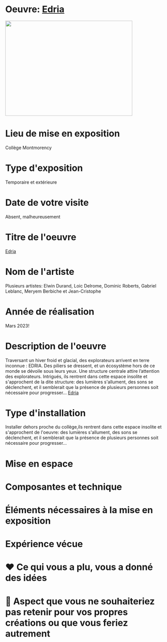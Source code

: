 # Oeuvre: [Edria](https://tim-montmorency.com/2023/projets/EDRIA/docs/web/index.html)
<img width="400" height="300" src="https://tim-montmorency.com/2023/projets/EDRIA/docs/web/medias/banniere_v2.png">

# Lieu de mise en exposition
Collège Montmorency
# Type d'exposition
Temporaire et extérieure

# Date de votre visite
Absent, malheureusement
# Titre de l'oeuvre
[Edria](https://tim-montmorency.com/2023/projets/EDRIA/docs/web/index.html)

# Nom de l'artiste
Plusieurs artistes: Elwin Durand, Loic Delrome, Dominic Roberts, Gabriel Leblanc, Meryem Berbiche et Jean-Cristophe

# Année de réalisation
Mars 2023!

# Description de l'oeuvre
Traversant un hiver froid et glacial, des explorateurs arrivent en terre inconnue : EDRIA. Des piliers se dressent, et un écosystème hors de ce monde se dévoile sous leurs yeux. Une structure centrale attire l’attention des explorateurs. Intrigués, ils rentrent dans cette espace insolite et s'approchent de la dite structure: des lumières s'allument, des sons se déclenchent, et il semblerait que la présence de plusieurs personnes soit nécessaire pour progresser... 
[Edria](https://tim-montmorency.com/2023/projets/EDRIA/docs/web/index.html)


# Type d'installation

Installer dehors proche du collège,ils rentrent dans cette espace insolite et s'approchent de l'oeuvre: des lumières s'allument, des sons se déclenchent, et il semblerait que la présence de plusieurs personnes soit nécessaire pour progresser... 

# Mise en espace



# Composantes et technique


# Éléments nécessaires à la mise en exposition


# Expérience vécue


# ❤️ Ce qui vous a plu, vous a donné des idées


# 🤔 Aspect que vous ne souhaiteriez pas retenir pour vos propres créations ou que vous feriez autrement







